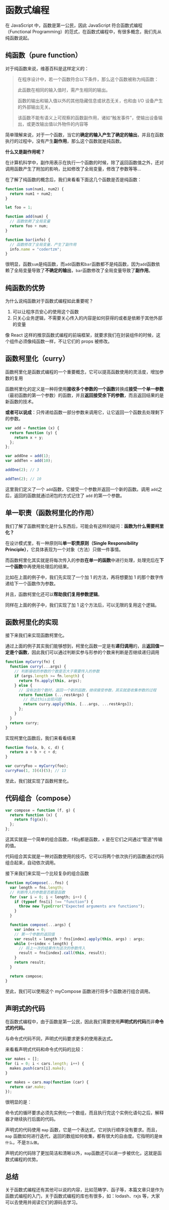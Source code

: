 # 函数式编程

在 JavaScript 中，函数是第一公民，因此 JavaScript 符合函数式编程（Functional Programming）的范式，在函数式编程中，有很多概念，我们先从纯函数说起。

## 纯函数（pure function）

对于纯函数来说，维基百科是这样定义的：

> 在程序设计中，若一个函数符合以下条件，那么这个函数被称为纯函数：
>
> 此函数在相同的输入值时，需产生相同的输出。
>
> 函数的输出和输入值以外的其他隐藏信息或状态无关，也和由 I/O 设备产生的外部输出无关。
>
> 该函数不能有语义上可观察的函数副作用，诸如“触发事件”，使输出设备输出，或更改输出值以外物件的内容等

简单理解来说，对于一个函数，当它的**确定的输入产生了确定的输出**，并且在函数执行的过程中，没有产生**副作用**，那么这个函数就是纯函数。

**什么又是副作用呢？**

在计算机科学中，副作用表示在执行一个函数的时候，除了返回函数值之外，还对调用函数产生了附加的影响，比如修改了全局变量，修改了参数等等...

在了解了纯函数的概念后，我们来看看下面这几个函数是否是纯函数：

```js
function sum(num1, num2) {
  return num1 + num2;
}

let foo = 1;

function add(num) {
  // 函数依赖了全局变量
  return foo + num;
}

function bar(info) {
  // 函数修改了全局变量，产生了副作用
  info.name = "codertzm";
}
```

很明显，函数`sum`是纯函数，而`add`函数和`bar`函数都不是纯函数，因为`add`函数依赖了全局变量导致了**不确定的输出**，`bar`函数修改了全局变量导致了**副作用**。

## 纯函数的优势

为什么说纯函数对于函数式编程如此重要呢？

1. 可以让程序员安心的使用这个函数
2. 只关心业务逻辑，不需要关心传入的内容是如何获得的或者是依赖于其他外部的变量

像 React 这样的推崇函数式编程的前端框架，就要求我们在封装组件的时候，这个组件必须像纯函数一样，不让它们的 props 被修改。

## 函数柯里化（curry）

函数柯里化是函数式编程的一个重要概念，它可以提高函数使用的灵活度，增加参数的复用

函数柯里化的定义是一种将使用**接收多个参数的一个函数**转换成**接受一个单一参数**（最初函数的第一个参数）的函数，并且**返回接受余下的参数**，而且返回结果的是新函数的技术。

**或者可以说成**：只传递给函数一部分参数来调用它，让它返回一个函数去处理剩下的参数。

```js
var add = function (x) {
  return function (y) {
    return x + y;
  };
};

var addOne = add(1);
var addTen = add(10);

addOne(2); // 3

addTen(2); // 10
```

这里我们定义了一个 `add`函数，它接受一个参数并返回一个新的函数。调用 `add`之后，返回的函数就通过闭包的方式记住了 `add` 的第一个参数。

## 单一职责（函数柯里化的作用）

我们了解了函数柯里化是什么东西后，可能会有这样的疑问：**函数为什么需要柯里化？**

在设计模式里，有一种原则叫**单一职责原则（Single Responsibility Principle）**，它具体表现为一个对象（方法）只做一件事情。

而函数柯里化其实就是将每次传入的参数**在单一的函数**中进行处理，处理完后在**下一个函数**中再使用处理后的结果。

比如在上面的例子中，我们先实现了一个加 1 的方法，再将想要加 1 的那个数字传递给下一个函数作为参数。

并且，函数柯里化还可以**帮助我们复用参数逻辑**。

同样在上面的例子中，我们实现了加 1 这个方法后，可以无限的复用这个逻辑。

## 函数柯里化的实现

接下来我们来实现函数柯里化。

通过上面的例子其实我们能够想到，柯里化函数一定是有**递归调用**的，且**返回值一定是个函数**，因此我们可以通过判断实参与形参的个数来判断是否继续递归调用

```js
function myCurry(fn) {
  function curry(...args) {
    // 判断接收的参数的个数是否大于需要传入的参数
    if (args.length >= fn.length) {
      return fn.apply(this, args);
    } else {
      // 没有达到个数时，返回一个新的函数，继续接受参数，其实就是收集参数的过程
      return function (...restArgs) {
        // 防止this出现问题
        return curry.apply(this, [...args, ...restArgs]);
      };
    }
  }
  return curry;
}
```

实现柯里化函数后，我们来看看结果

```js
function foo(a, b, c, d) {
  return a + b + c + d;
}

var curryFoo = myCurry(foo);
curryFoo(1, 3)(4)(5); // 13
```

至此，我们就实现了函数柯里化。

## 代码组合（compose）

```js
var compose = function (f, g) {
  return function (x) {
    return f(g(x));
  };
};
```

这其实就是一个简单的组合函数，`f`和`g`都是函数，`x` 是在它们之间通过“管道”传输的值。

代码组合其实就是一种对函数使用的技巧，它可以将两个依次执行的函数通过代码组合起来，自动依次调用。

接下来我们来实现一个比较复杂的组合函数

```js
function myCompose(...fns) {
  var length = fns.length;
  // 判断传入的参数是否都是函数
  for (var i = 0; i < length; i++) {
    if (typeof fns[i] !== "function") {
      throw new TypeError("Expected arguments are functions");
    }
  }

  function compose(...args) {
    var index = 0;
    // 第一个参数的返回值
    var result = length ? fns[index].apply(this, args) : args;
    while (++index < length) {
      // 将上一次的结果作为这次的参数传入
      result = fns[index].call(this, result);
    }
    return result;
  }

  return compose;
}
```

至此，我们可以使用这个 myCompose 函数进行将多个函数进行组合调用。

## 声明式的代码

在函数式编程中，由于函数是第一公民，因此我们需要使用**声明式的代码**而非**命令式的代码。**

与命令式代码不同，声明式代码要求更多的使用表达式。

来看看声明式代码和命令式代码的比较：

```js
var makes = [];
for (i = 0; i < cars.length; i++) {
  makes.push(cars[i].make);
}

var makes = cars.map(function (car) {
  return car.make;
});
```

很明显的是：

命令式的循环要求必须先实例化一个数组，而且执行完这个实例化语句之后，解释器才继续执行后面的代码。

声明式的代码使用 `map` 函数，它是一个表达式，它对执行顺序没有要求。而且，`map` 函数如何进行迭代，返回的数组如何收集，都有很大的自由度。它指明的是`做什么`，不是`怎么做`。

声明式的代码除了更加简洁和清晰以外，`map`函数还可以进一步被优化，这就是函数式编程的优势。

## 总结

关于函数式编程还有其他可以说的内容，比如范畴学、函子等，本篇文章只是作为函数式编程的入门，关于函数式编程的库也有很多，如：lodash、rxjs 等，大家可以去使用并阅读它们的源码去学习。
